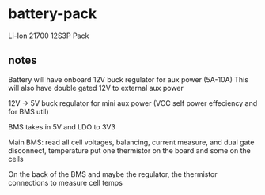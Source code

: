 # battery-pack
Li-Ion 21700 12S3P Pack

## notes
Battery will have onboard 12V buck regulator for aux power (5A-10A)
This will also have double gated 12V to external aux power

12V -> 5V buck regulator for mini aux power (VCC self power effeciency and for BMS util)

BMS takes in 5V and LDO to 3V3

Main BMS: read all cell voltages, balancing, current measure, and dual gate disconnect, temperature
put one thermistor on the board and some on the cells

On the back of the BMS and maybe the regulator, the thermistor connections to measure cell temps
